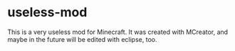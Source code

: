 # useless-mod
This is a very useless mod for Minecraft. It was created with MCreator, and maybe in the future will be edited with eclipse, too.
